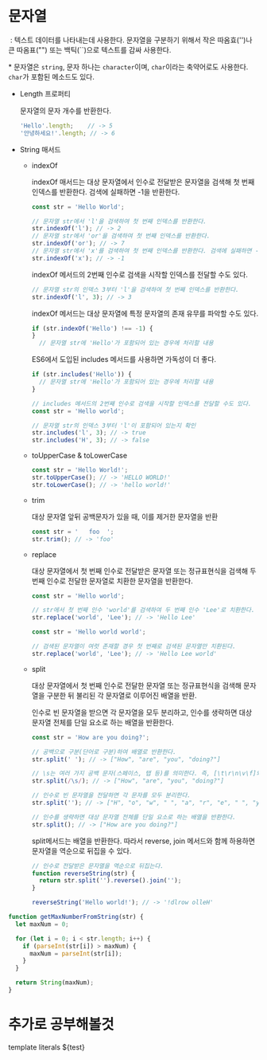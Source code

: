 # 문자열

​	: 텍스트 데이터를 나타내는데 사용한다. 문자열을 구분하기 위해서 작은 따옴효('')나 큰 따옴표("") 또는 백틱(``)으로 텍스트를 감싸 사용한다. 

\*  문자열은 `string`, 문자 하나는 `character`이며, `char`이라는 축약어로도 사용한다. `char`가 포함된 메소드도 있다.



- Length 프로퍼티

   문자열의 문자 개수를 반환한다.

  ```js
  'Hello'.length;    // -> 5
  '안녕하세요!'.length; // -> 6
  ```



- String 매서드

  - indexOf

    indexOf 매서드는 대상 문자열에서 인수로 전달받은 문자열을 검색해 첫 번째 인덱스를 반환한다. 검색에 실패하면 -1을 반환한다.

    ```js
    const str = 'Hello World';
    
    // 문자열 str에서 'l'을 검색하여 첫 번째 인덱스를 반환한다.
    str.indexOf('l'); // -> 2
    // 문자열 str에서 'or'을 검색하여 첫 번째 인덱스를 반환한다.
    str.indexOf('or'); // -> 7
    // 문자열 str에서 'x'를 검색하여 첫 번째 인덱스를 반환한다. 검색에 실패하면 -1을 반환한다.
    str.indexOf('x'); // -> -1
    ```

    indexOf 메서드의 2번째 인수로 검색을 시작할 인덱스를 전달할 수도 있다.

    ```js
    // 문자열 str의 인덱스 3부터 'l'을 검색하여 첫 번째 인덱스를 반환한다.
    str.indexOf('l', 3); // -> 3
    ```

    indexOf 메서드는 대상 문자열에 특정 문자열의 존재 유무를 파악할 수도 있다.

    ```js
    if (str.indexOf('Hello') !== -1) {
    }
      // 문자열 str에 'Hello'가 포함되어 있는 경우에 처리할 내용
    ```

    ES6에서 도입된 includes 메서드를 사용하면 가독성이 더 좋다.

    ```js
    if (str.includes('Hello')) {
      // 문자열 str에 'Hello'가 포함되어 있는 경우에 처리할 내용
    }
    
    // includes 메서드의 2번째 인수로 검색을 시작할 인덱스를 전달할 수도 있다.
    const str = 'Hello world';
    
    // 문자열 str의 인덱스 3부터 'l'이 포함되어 있는지 확인
    str.includes('l', 3); // -> true
    str.includes('H', 3); // -> false
    ```

  - toUpperCase & toLowerCase

    ```js
    const str = 'Hello World!';
    str.toUpperCase(); // -> 'HELLO WORLD!'
    str.toLowerCase(); // -> 'hello world!'
    ```

  - trim

    대상 문자열 앞뒤 공백문자가 있을 때, 이를 제거한 문자열을 반환

    ```js
    const str = '   foo  ';
    str.trim(); // -> 'foo'
    ```

  - replace

    대상 문자열에서 첫 번째 인수로 전달받은 문자열 또는 정규표현식을 검색해 두 번째 인수로 전달한 문자열로 치환한 문자열을 반환한다.

    ```js
    const str = 'Hello world';
    
    // str에서 첫 번째 인수 'world'를 검색하여 두 번째 인수 'Lee'로 치환한다.
    str.replace('world', 'Lee'); // -> 'Hello Lee'
    
    const str = 'Hello world world';
    
    // 검색된 문자열이 여럿 존재할 경우 첫 번째로 검색된 문자열만 치환된다.
    str.replace('world', 'Lee'); // -> 'Hello Lee world'
    ```

  - split

    대상 문자열에서 첫 번째 인수로 전달한 문자열 또는 정규표현식을 검색해 문자열을 구분한 뒤 불리된 각 문자열로 이루어진 배열을 반환. 

    인수로 빈 문자열을 받으면 각 문자열을 모두 분리하고, 인수를 생략하면 대상 문자열 전체를 단일 요소로 하는 배열을 반환한다.

    ```js
    const str = 'How are you doing?';
    
    // 공백으로 구분(단어로 구분)하여 배열로 반환한다.
    str.split(' '); // -> ["How", "are", "you", "doing?"]
    
    // \s는 여러 가지 공백 문자(스페이스, 탭 등)를 의미한다. 즉, [\t\r\n\v\f]와 같은 의미다.
    str.split(/\s/); // -> ["How", "are", "you", "doing?"]
    
    // 인수로 빈 문자열을 전달하면 각 문자를 모두 분리한다.
    str.split(''); // -> ["H", "o", "w", " ", "a", "r", "e", " ", "y", "o", "u", " ", "d", "o", "i", "n", "g", "?"]
    
    // 인수를 생략하면 대상 문자열 전체를 단일 요소로 하는 배열을 반환한다.
    str.split(); // -> ["How are you doing?"]
    ```

    split메서드는 배열을 반환한다. 따라서 reverse, join 메서드와 함께 하용하면 문자열을 역순으로 뒤집을 수 있다.

    ```js
    // 인수로 전달받은 문자열을 역순으로 뒤집는다.
    function reverseString(str) {
      return str.split('').reverse().join('');
    }
    
    reverseString('Hello world!'); // -> '!dlrow olleH'
    ```







```jsx
function getMaxNumberFromString(str) {
  let maxNum = 0;

  for (let i = 0; i < str.length; i++) {
    if (parseInt(str[i]) > maxNum) {
      maxNum = parseInt(str[i]);
    }
  }

  return String(maxNum);
}
```





# 추가로 공부해볼것

template literals   ${test}

